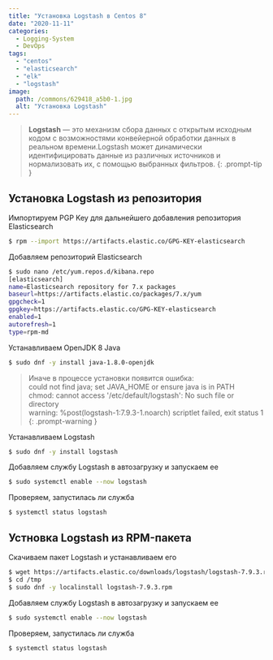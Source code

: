 ```yaml
---
title: "Установка Logstash в Centos 8"
date: "2020-11-11"
categories: 
  - Logging-System
  - DevOps
tags: 
  - "centos"
  - "elasticsearch"
  - "elk"
  - "logstash"
image:
  path: /commons/629418_a5b0-1.jpg
  alt: "Установка Logstash"
---
```


> **Logstash** — это механизм сбора данных с открытым исходным кодом с возможностями конвейерной обработки данных в реальном времени.Logstash может динамически идентифицировать данные из различных источников и нормализовать их, с помощью выбранных фильтров.
{: .prompt-tip }

## Установка Logstash из репозитория

Импортируем PGP Key для дальнейшего добавления репозитория Elasticsearch

```sh
$ rpm --import https://artifacts.elastic.co/GPG-KEY-elasticsearch
```

Добавляем репозиторий Elasticsearch

```sh
$ sudo nano /etc/yum.repos.d/kibana.repo
[elasticsearch]
name=Elasticsearch repository for 7.x packages
baseurl=https://artifacts.elastic.co/packages/7.x/yum
gpgcheck=1
gpgkey=https://artifacts.elastic.co/GPG-KEY-elasticsearch
enabled=1
autorefresh=1
type=rpm-md
```

Устанавливаем OpenJDK 8 Java

```sh
$ sudo dnf -y install java-1.8.0-openjdk
```

> Иначе в процессе установки появится ошибка:  
> could not find java; set JAVA_HOME or ensure java is in PATH  
> chmod: cannot access '/etc/default/logstash': No such file or directory  
> warning: %post(logstash-1:7.9.3-1.noarch) scriptlet failed, exit status 1
{: .prompt-warning }

Устанавливаем Logstash

```sh
$ sudo dnf -y install logstash
```

Добавляем службу Logstash в автозагрузку и запускаем ее

```sh
$ sudo systemctl enable --now logstash
```

Проверяем, запустилась ли служба

```sh
$ systemctl status logstash
```

## Устновка Logstash из RPM-пакета

Скачиваем пакет Logstash и устанавливаем его

```sh
$ wget https://artifacts.elastic.co/downloads/logstash/logstash-7.9.3.rpm -P /tmp
$ cd /tmp
$ sudo dnf -y localinstall logstash-7.9.3.rpm 
```

Добавляем службу Logstash в автозагрузку и запускаем ее

```sh
$ sudo systemctl enable --now logstash
```

Проверяем, запустилась ли служба

```sh
$ systemctl status logstash
```
